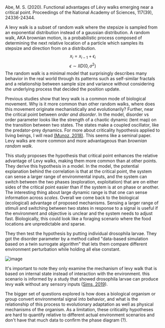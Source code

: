 Abe, M. S. (2020). Functional advantages of Lévy walks emerging near a critical point. Proceedings of the National Academy of Sciences, 117(39), 24336-24344.

A levy walk is a subset of random walk where the stepsize is sampled from an exponential distribution instead of a gaussian distribution. 
A random walk, AKA brownian motion, is a probabilistic process composed of determining the next relative location of a particle which samples its stepsize and direction from on a distribution.
$$x_i = x_{i-1} + \epsilon_i$$
$$\epsilon \sim IID(0,\sigma^2)$$
The random walk is a minimal model that surprisingly describes many behavior in the real world through its patterns such as self-similar fractals and a relationship between sample size and variance without considering the underlying process that decided the position update. 

Previous studies show that levy walk is a common mode of biological movement. Why is it more common than other random walks, where does this movement originate mechanistically and evolutionarily?
Further, near the critical point between *order and disorder*. In the model, disorder vs order parameter looks like the strength of a chaotic dynamic (tent map) on the transition between two states. The states make a coupled oscillator, like the predator-prey dynamics. 
For more about criticality hypothesis applied to living beings, I will read [(Munoz, 2018)](https://journals.aps.org/rmp/abstract/10.1103/RevModPhys.90.031001). This seems like a seminal paper.
Levy walks are more common and more advantageous than *brownian random walk*.

This study proposes the hypothesis that critical point enhances the relative advantage of Levy walks, making them more common than at other points.
They derive this hypothesis in a model. In the model, the potential explanation behind the correlation is that at the critical point, the system can sense a larger range of environmental inputs, and the system can switch between the two phases (exploration, exploitation) that are on either sides of the critical point easier than if the system is at on phase or another.
The interesting thing about large dynamic range is that one can sense information across *scales*. 
Overall we come back to the biological (ecological) advantage of proposed mechanisms. Sensing a larger range of stimuli and switching between two states in response to a signal is useful if the environment and objective is unclear and the system needs to adjust fast. Biologically, this could look like a foraging scenario where the food locations are unpredictable and sparse. 

They then test the hypothesis by putting individual drosophila larvae. They got the disorder parameter by a method called "data-based simulation based on a twin surrogate algorithm" that lets them compare different environment perturbation while holding all else constant.  

![image](https://github.com/yufeixiao/graphfei.github.io/assets/51347874/2821725d-ea65-401c-84d5-f3e41af47049)

It's important to note they only examine the mechanism of levy walk that is based on internal state instead of interaction with the environment. this scenario is informed by a study that showed drosophila larvae can produce levy walk without any sensory inputs ([Sims, 2019](https://elifesciences.org/articles/50316)). 

The bigger set of questions explored is how does a biological organism or group convert environmental signal into behavior, and what is the relationship of this process to evolutionary adaptation as well as physical mechanisms of the organism. As a limitation, these criticality hypotheses are hard to quantify relative to different actual environment scenarios and don't have that much data to confirm the phase diagram (?).
